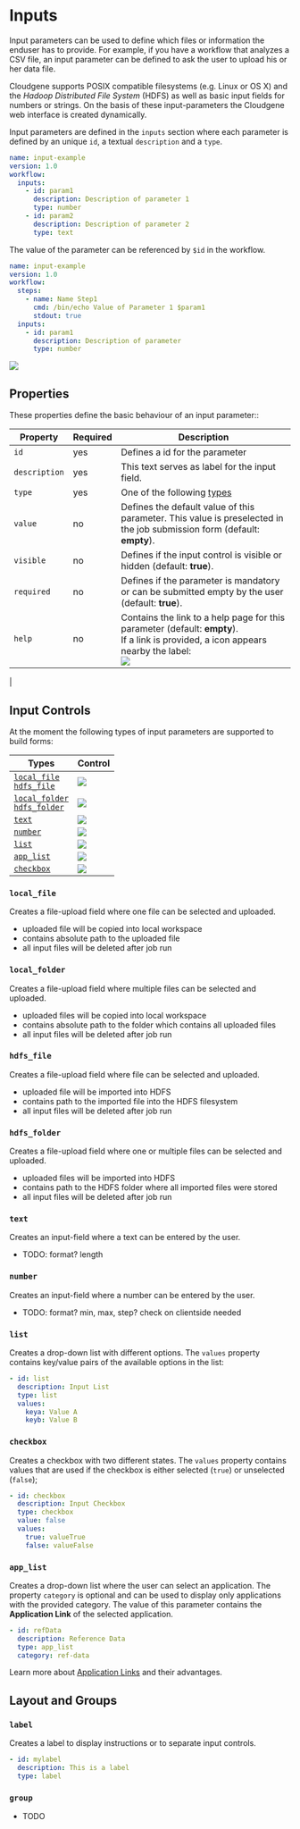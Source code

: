 # Inputs

Input parameters can be used to define which files or information the enduser has to provide. For example, if you have a workflow that analyzes a CSV file, an input parameter can be defined to ask the user to upload his or her data file.

Cloudgene supports POSIX compatible filesystems (e.g. Linux or OS X) and the *Hadoop Distributed File System* (HDFS) as well as basic input fields for numbers or strings. On the basis of these input-parameters the Cloudgene web interface is created dynamically.

Input parameters are defined in the `inputs` section where each parameter is defined by an unique `id`, a textual `description` and a `type`.

```yaml hl_lines="5 6 7"
name: input-example
version: 1.0
workflow:
  inputs:
    - id: param1
      description: Description of parameter 1
      type: number
    - id: param2
      description: Description of parameter 2
      type: text
```

The value of the parameter can be referenced by `$id` in the workflow.

```yaml hl_lines="6"
name: input-example
version: 1.0
workflow:
  steps:
    - name: Name Step1
      cmd: /bin/echo Value of Parameter 1 $param1
      stdout: true
  inputs:
    - id: param1
      description: Description of parameter
      type: number
```
![](/images/inputs/example.png)




## Properties

These properties define the basic behaviour of an input parameter::

| Property | Required | Description |
| --- | --- | --- |
| `id` | yes | Defines a id for the parameter |
| `description` | yes | This text serves as label for the input field. |
| `type` | yes | One of the following [types](#input-controls) |
| `value` | no | Defines the default value of this parameter. This value is preselected in the job submission form (default: **empty**). |
| `visible` | no | Defines if the input control is visible or hidden (default: **true**). |
| `required` | no | Defines if the parameter is mandatory or can be submitted empty by the user (default: **true**). |
| `help` | no | Contains the link to a help page for this parameter (default: **empty**).<br>If a link is provided, a icon appears nearby the label:<br> ![](/images/inputs/help.png)
|


## Input Controls

At the moment the following types of input parameters are supported to build forms:

| Types | Control |
| --- | --- |
| [`local_file`](#local-files-and-folder) <br> [`hdfs_file`](#hdfs-files-and-folder) | ![](/images/inputs/file.png) |
| [`local_folder`](#local-files-and-folder) <br> [`hdfs_folder`](#hdfs-files-and-folder) | ![](/images/inputs/folder.png) |
| [`text`](#text) | ![](/images/inputs/text.png) |
| [`number`](#number) | ![](/images/inputs/number.png) |
| [`list`](#list) | ![](/images/inputs/list.png)
| [`app_list`](#app_list) | ![](/images/inputs/list.png)
| [`checkbox`](#checkbox) | ![](/images/inputs/checkbox.png) |

### `local_file`

Creates a file-upload field where one file can be selected and uploaded.

- uploaded file will be copied into local workspace
- contains absolute path to the uploaded file
- all input files will be deleted after job run

### `local_folder`

Creates a file-upload field where multiple files can be selected and uploaded.

- uploaded files will be copied into local workspace
- contains absolute path to the folder which contains all uploaded files
- all input files will be deleted after job run

### `hdfs_file`

Creates a file-upload field where file can be selected and uploaded.

- uploaded file will be imported into HDFS
- contains path to the imported file into the HDFS filesystem
- all input files will be deleted after job run

### `hdfs_folder`

Creates a file-upload field where one or multiple files can be selected and uploaded.

- uploaded files will be imported into HDFS
- contains path to the HDFS folder where all imported files were stored
- all input files will be deleted after job run

### `text`

Creates an input-field where a text can be entered by the user.

- TODO: format? length

### `number`

Creates an input-field where a number can be entered by the user.

- TODO: format? min, max, step? check on clientside needed

### `list`

Creates a drop-down list with different options. The `values` property contains key/value pairs of the available options in the list:

```yaml
- id: list
  description: Input List
  type: list
  values:
    keya: Value A
    keyb: Value B
```


### `checkbox`

Creates a checkbox with two different states. The `values` property contains values that are used if the checkbox is either selected (`true`) or unselected (`false`);

```yaml
- id: checkbox
  description: Input Checkbox
  type: checkbox
  value: false
  values:
    true: valueTrue
    false: valueFalse  
```

### `app_list`

Creates a drop-down list where the user can select an application. The property `category` is optional and can be used to display only applications with the provided category. The value of this parameter contains the **Application Link** of the selected application.

```yaml
- id: refData
  description: Reference Data
  type: app_list
  category: ref-data
```

Learn more about [Application Links](/tutorials/application-links) and their advantages.

## Layout and Groups

### `label`

Creates a label to display instructions or to separate input controls.

```yaml
- id: mylabel
  description: This is a label
  type: label
```

### `group`

- TODO
